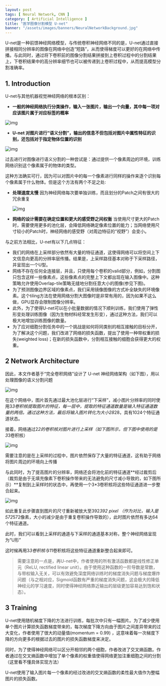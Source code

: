 ```yaml
---
layout: post
tags: [ Neural Network, CNN ]
category: [ Artificial Intelligence ]
title: "医学图像分割模型 U-net"
banner: "/assets/images/banners/NeuralNetworkBackground.jpg"
---
```


U-net是一种前馈神经网络模型，与传统卷积神经网络不同的是，U-net通过直接拼接相同分辨率的图像在网络中创造“短路”，从而使得梯度可以更好的在网络中传播。与此同时，通过将下卷积前的图像分割结果拼接到上卷积过程中的分割结果上，下卷积结果中的高分辨率细节也可以被传递到上卷积过程中，从而提高模型分割准确率。

## 1. Introduction

U-net与其他机器视觉神经网络的根本区别：

- **一般的神经网络执行分类操作，输入一张图片，输出一个向量，其中每一项对应该图片属于对应标签的概率**

![img](https://gitee.com/MarkYutianChen/mark-markdown-imagebed/raw/master/20210502162926.jpeg)

* **U-net 对图片进行“语义分割”，输出的信息不但包括对图片中属性特征的识别，还包括对于指定物体位置的识别**

![img](https://gitee.com/MarkYutianChen/mark-markdown-imagebed/raw/master/20210502162929.jpeg)

过去进行对图像进行语义分割的一种尝试是：通过提供一个像素周边的环境，训练网络识别这个像素属于的物体的类型。

这种方法确实可行，因为可以对图片中的每一个像素进行同样的操作来逐个识别每个像素属于什么物体。但是这个方法有两个不足之处:

- **处理速度太慢** 因为神经网络每次要单独训练，而且划分的Patch之间有很大的冗余重复

  ![img](https://gitee.com/MarkYutianChen/mark-markdown-imagebed/raw/master/20210502162931.jpeg)

- **网络的设计需要在确定位置和更大的感受野之间权衡** 当使用尺寸更大的Patch时，需要使用更多的池化层，会降低网络确定像素位置的能力；当网络使用尺寸较小的Patch时，神经网络的感受野（对周边特征的“视野”）会变小。

与之前方法相比，U-net有以下几点特征：

- 我们的网络在上采样部分依然有大量的特征通道，这使得网络可以将空间上下文信息向更高的分辨率层传播。结果是，上采样路径基本对称于下采样路径，并呈现出一个U型。
- 网络不存在任何全连接层，并且，只使用每个卷积的valid部分，例如，分割图只包含这样一些像素点，这些像素点的完整上下文都出现在输入图像中。这种策略允许使用Overlap-tile策略无缝地分割任意大小的图像(参见下图)。
- 为了预测图像边界区域的像素点，我们采用镜像图像的方式补全缺失的环境像素。这个tiling方法在使用网络分割大图像时是非常有用的，因为如果不这么做，GPU显存会限制图像分辨率。
- 此外，为了使得U-net可以在小批量数据的情况下顺利训练，我们使用了弹性形变处理训练图像（因为生物材料经常发生形变），通过这种方法，我们可以极大地增加训练图像的数量。
- 为了应对细胞分割任务中的一个挑战是如何将同类别的相互接触的目标分开，为了解决这个问题，我们改进了网络的损失函数，提出了使用一种带权重的损失(weighted loss)；在新的损失函数中，分割相互接触的细胞会获得更大的权重。

## 2 Network Architecture

因此，本文作者基于“完全卷积网络”设计了 U-net 神经网络架构（如下图），用以处理图像的语义分割问题

![img](https://gitee.com/MarkYutianChen/mark-markdown-imagebed/raw/master/20210502162934.jpeg)

在这个网络中，图片首先通过最大池化层进行“下采样”，减小图片分辨率的同时使用3*3卷积核提取图片的特征，每一层中，提取的特征通道数量是输入特征通道数量的两倍。通过这种方法，最后将输入图片转化为大小28*28，具有1024个特征通道状态。

接着，网络通过2*2的卷积核对图片进行上采样（如下图所示，但下图中使用的是3*3卷积核）

![img](https://gitee.com/MarkYutianChen/mark-markdown-imagebed/raw/master/20210502162937.jpeg)

需要注意的是在上采样的过程中，图片依然保存了大量的特征通道，这有助于网络将图片周边的环境向上传播

与此同时，为了提高图片的分辨率，网络还会将池化前的特征通道**经过裁剪后（裁剪是由于无填充像素下卷积操作带来的无法避免的尺寸减小导致的，如下图所示）**复制到上采样时的状态中，再使用一个3*3卷积核将这些特征通道进一步整合起来。

![img](https://gitee.com/MarkYutianChen/mark-markdown-imagebed/raw/master/20210502162939.jpeg)

如此重复此步骤直到图片的尺寸重新被放大至392*392 pixel （作为对比，输入是572*572像素，大小的减少是由于重复卷积操作导致的），此时图片依然有多达64个特征通道。

此时，我们可以看到上采样的通道与下采样的通道基本对称，整个神经网络呈现为“U形”

这时候再用3*3卷积核与1*1卷积核将这些特征通道重新整合起来即可。



> 需要注意的一点是，再U-net中，作者使用的所有激活函数都是线性修正单元（ReLU, rectified linear unit）。由于使用这种函数的一阶导数是常数，与带权输入无关，可以有效避免深度网络训练时的梯度消失问题与梯度爆炸问题（与之相对应，Sigmoid函数有严重的梯度消失问题，这会极大的降低神经元的学习速度，同时使得神经网络靠近输出的层级更加容易达到饱和状态）。

## 3 Training

U-net使用随机梯度下降的方法进行训练，每批次中只有一幅图片。为了减少使用单个图片计算损失函数梯度带来的，每次梯度下降方向由于图片之间差异带来的过大变化，作者使用了很大的动量值(momentum = 0.99) ，这意味着每一次梯度下降的方向更多的根据过去的图片的损失函数梯度来决定。

同时，为了使得神经网络可以区分开相邻的两个细胞，作者改进了交叉熵函数。作者通过在交叉熵函数中增加了单个像素的权重值使得网络更加注重细胞之间的分割（这里看不懂具体实现方法）

U-net使用了输入图片每一个像素的经过改进的交叉熵函数的柔性最大值作为整幅图片的损失函数。